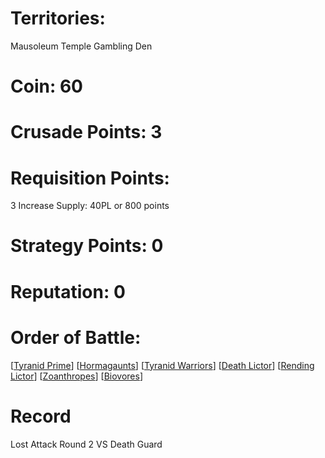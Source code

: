 # Territories: 
Mausoleum
Temple
Gambling Den

# Coin: 60

# Crusade Points: 3

# Requisition Points: 
3 Increase Supply: 40PL or 800 points

# Strategy Points: 0

# Reputation: 0

# Order of Battle:
[[Tyranid Prime]]
[[Hormagaunts]]
[[Tyranid Warriors]]
[[Death Lictor]]
[[Rending Lictor]]
[[Zoanthropes]]
[[Biovores]]



# Record
Lost Attack Round 2 VS Death Guard

[//begin]: # "Autogenerated link references for markdown compatibility"
[Tyranid Prime]: tyranid-prime "Tyranid Prime"
[Hormagaunts]: hormagaunts "Hormagaunts"
[Tyranid Warriors]: tyranid-warriors "Tyranid Warriors"
[Death Lictor]: death-lictor "Death Lictor"
[Rending Lictor]: rending-lictor "Rending Lictor"
[Zoanthropes]: zoanthropes "Zoanthropes"
[Biovores]: biovores "Biovores"
[//end]: # "Autogenerated link references"